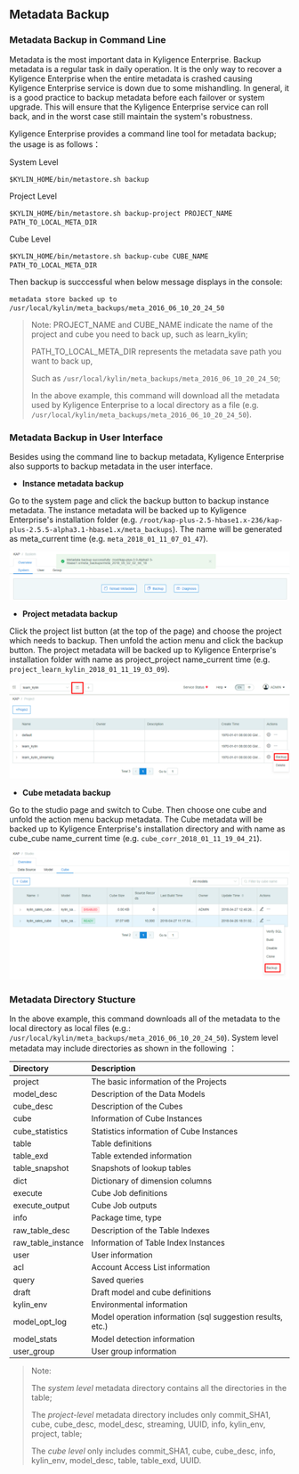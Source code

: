 ## Metadata Backup

### Metadata Backup in Command Line

Metadata is the most important data in Kyligence Enterprise. Backup metadata is a regular task in daily operation. It is the only way to recover a Kyligence Enterprise when the entire metadata is crashed causing Kyligence Enterprise service is down due to some mishandling. In general, it is a good practice to backup metadata before each failover or system upgrade. This will ensure that the Kyligence Enterprise service can roll back, and in the worst case still maintain the system's robustness.

Kyligence Enterprise provides a command line tool for metadata backup; the usage is as follows：

System Level

```shell
$KYLIN_HOME/bin/metastore.sh backup
```
Project Level

```shell
$KYLIN_HOME/bin/metastore.sh backup-project PROJECT_NAME PATH_TO_LOCAL_META_DIR
```

Cube Level

```shell
$KYLIN_HOME/bin/metastore.sh backup-cube CUBE_NAME PATH_TO_LOCAL_META_DIR
```

Then backup is succcessful when below message displays in the console:

```shell
metadata store backed up to /usr/local/kylin/meta_backups/meta_2016_06_10_20_24_50
```
> Note: PROJECT_NAME and CUBE_NAME indicate the name of the project and cube you need to back up, such as learn_kylin;
>
> PATH_TO_LOCAL_META_DIR represents the metadata save path you want to back up,
>
> Such as `/usr/local/kylin/meta_backups/meta_2016_06_10_20_24_50`;
>
> In the above example, this command will download all the metadata used by Kyligence Enterprise to a local directory as a file (e.g. `/usr/local/kylin/meta_backups/meta_2016_06_10_20_24_50`).

### Metadata Backup in User Interface

Besides using the command line to backup metadata, Kyligence Enterprise also supports to backup metadata in the user interface.

- **Instance metadata backup**

Go to the system page and click the backup button to backup instance metadata. The instance metadata will be backed up to Kyligence Enterprise's installation folder (e.g. `/root/kap-plus-2.5-hbase1.x-236/kap-plus-2.5.5-alpha3.1-hbase1.x/meta_backups`).  The name will be generated as meta_current time (e.g. `meta_2018_01_11_07_01_47`).

![instance metadata backup](images/instance_backup_1_en.png)

- **Project metadata backup**

Click the project list button (at the top of the page) and choose the project which needs to backup. Then unfold the action menu and click the backup button. The project metadata will be backed up to Kyligence Enterprise's installation folder with name as project_project name_current time (e.g. `project_learn_kylin_2018_01_11_19_03_09`).

![project page](images/project_page_1_en.png)

- **Cube metadata backup**

Go to the studio page and switch to Cube. Then choose one cube and unfold the action menu backup metadata. The Cube metadata will be backed up to Kyligence Enterprise's installation directory and with name as cube_cube name_current time (e.g. `cube_corr_2018_01_11_19_04_21`).

![studio page](images/studio_page_1_en.png)

### Metadata Directory Stucture

In the above example, this command downloads all of the metadata to the local directory as local files (e.g.: `/usr/local/kylin/meta_backups/meta_2016_06_10_20_24_50`). System level metadata may include directories as shown in the following ：

| Directory          | Description                                                |
| :----------------- | :--------------------------------------------------------- |
| project            | The basic information of the Projects                      |
| model_desc         | Description of the Data Models                             |
| cube_desc          | Description of the Cubes                                   |
| cube               | Information of Cube Instances                              |
| cube_statistics    | Statistics information of Cube Instances                   |
| table              | Table definitions                                          |
| table_exd          | Table extended information                                 |
| table_snapshot     | Snapshots of lookup tables                                 |
| dict               | Dictionary of dimension columns                            |
| execute            | Cube Job definitions                                       |
| execute_output     | Cube Job outputs                                           |
| info               | Package time, type                                         |
| raw_table_desc     | Description of the Table Indexes                           |
| raw_table_instance | Information of Table Index Instances                       |
| user               | User information                                           |
| acl                | Account Access List information                            |
| query              | Saved queries                                              |
| draft              | Draft model and cube definitions                           |
| kylin_env          | Environmental information                                  |
| model_opt_log      | Model operation information (sql suggestion results, etc.) |
| model_stats        | Model detection information                                |
| user_group         | User group information                                     |

> Note:
>
> The *system level* metadata directory contains all the directories in the table;
>
> The *project-level* metadata directory includes only commit_SHA1, cube, cube_desc, model_desc, streaming, UUID, info, kylin_env, project, table;
>
> The *cube level* only includes commit_SHA1, cube, cube_desc, info, kylin_env, model_desc, table, table_exd, UUID.

